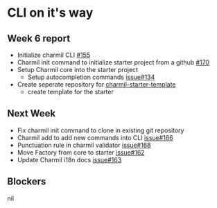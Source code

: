 # CLI on it's way

## Week 6 report

- Initialize charmil CLI [#155](https://github.com/aerogear/charmil/pull/155)
- Charmil init command to initialize starter project from a github [#170](https://github.com/aerogear/charmil/pull/170)
- Setup Charmil core into the starter project
  - Setup autocompletion commands [issue#134](https://github.com/aerogear/charmil/issues/134)
- Create seperate repository for [charmil-starter-template](https://github.com/ankithans/charmil-starter-template)
  - create template for the starter

## Next Week

- Fix charmil init command to clone in existing git repository
- Charmil add to add new commands into CLI [issue#166](https://github.com/aerogear/charmil/issues/166)
- Punctuation rule in charmil validator [issue#168](https://github.com/aerogear/charmil/issues/168)
- Move Factory from core to starter [issue#162](https://github.com/aerogear/charmil/issues/162)
- Update Charmil i18n docs [issue#163](https://github.com/aerogear/charmil/issues/163)

## Blockers

nil